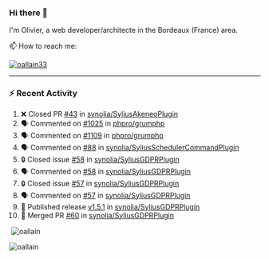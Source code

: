 ### Hi there 👋

I'm Olivier, a web developer/architecte in the Bordeaux (France) area.

📫 How to reach me:

<p> <a href="https://twitter.com/oallain33" target="blank"><img src="https://img.shields.io/twitter/follow/oallain33?logo=twitter&style=for-the-badge" alt="oallain33" /></a> </p>

---

### :zap: Recent Activity

<!--START_SECTION:activity-->
1. ❌ Closed PR [#43](https://github.com/synolia/SyliusAkeneoPlugin/pull/43) in [synolia/SyliusAkeneoPlugin](https://github.com/synolia/SyliusAkeneoPlugin)
2. 🗣 Commented on [#1025](https://github.com/phpro/grumphp/pull/1025#issuecomment-1732413748) in [phpro/grumphp](https://github.com/phpro/grumphp)
3. 🗣 Commented on [#1109](https://github.com/phpro/grumphp/issues/1109#issuecomment-1732402594) in [phpro/grumphp](https://github.com/phpro/grumphp)
4. 🗣 Commented on [#88](https://github.com/synolia/SyliusSchedulerCommandPlugin/issues/88#issuecomment-1732387319) in [synolia/SyliusSchedulerCommandPlugin](https://github.com/synolia/SyliusSchedulerCommandPlugin)
5. 🔒 Closed issue [#58](https://github.com/synolia/SyliusGDPRPlugin/issues/58) in [synolia/SyliusGDPRPlugin](https://github.com/synolia/SyliusGDPRPlugin)
6. 🗣 Commented on [#58](https://github.com/synolia/SyliusGDPRPlugin/issues/58#issuecomment-1731319861) in [synolia/SyliusGDPRPlugin](https://github.com/synolia/SyliusGDPRPlugin)
7. 🔒 Closed issue [#57](https://github.com/synolia/SyliusGDPRPlugin/issues/57) in [synolia/SyliusGDPRPlugin](https://github.com/synolia/SyliusGDPRPlugin)
8. 🗣 Commented on [#57](https://github.com/synolia/SyliusGDPRPlugin/issues/57#issuecomment-1731319275) in [synolia/SyliusGDPRPlugin](https://github.com/synolia/SyliusGDPRPlugin)
9. 🚀 Published release [v1.5.1](https://github.com/synolia/SyliusGDPRPlugin/releases/tag/v1.5.1) in [synolia/SyliusGDPRPlugin](https://github.com/synolia/SyliusGDPRPlugin)
10. 🎉 Merged PR [#60](https://github.com/synolia/SyliusGDPRPlugin/pull/60) in [synolia/SyliusGDPRPlugin](https://github.com/synolia/SyliusGDPRPlugin)
<!--END_SECTION:activity-->

<p>&nbsp;<img align="center" src="https://github-readme-stats.vercel.app/api?username=oallain&show_icons=true&locale=en" alt="oallain" /></p>

<p><img align="center" src="https://github-readme-streak-stats.herokuapp.com/?user=oallain&" alt="oallain" /></p>

